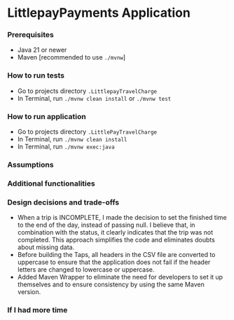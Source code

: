 # LittlepayPayments Application

### Prerequisites
- Java 21 or newer
- Maven [recommended to use `./mvnw`]

### How to run tests
- Go to projects directory `.LittlepayTravelCharge`
- In Terminal, run `./mvnw clean install` or `./mvnw test`

### How to run application
- Go to projects directory `.LittlePayTravelCharge`
- In Terminal, run `./mvnw clean install`
- In Terminal, run `./mvnw exec:java`

### Assumptions

### Additional functionalities

### Design decisions and trade-offs
- When a trip is INCOMPLETE, I made the decision to set the finished time to the end of the day, 
    instead of passing null. I believe that, in combination with the status, it clearly indicates that the trip 
    was not completed. This approach simplifies the code and eliminates doubts about missing data.
- Before building the Taps, all headers in the CSV file are converted to uppercase to ensure that the application
    does not fail if the header letters are changed to lowercase or uppercase.
- Added Maven Wrapper to eliminate the need for developers to set it up themselves and to ensure consistency by using the same Maven version.

### If I had more time
